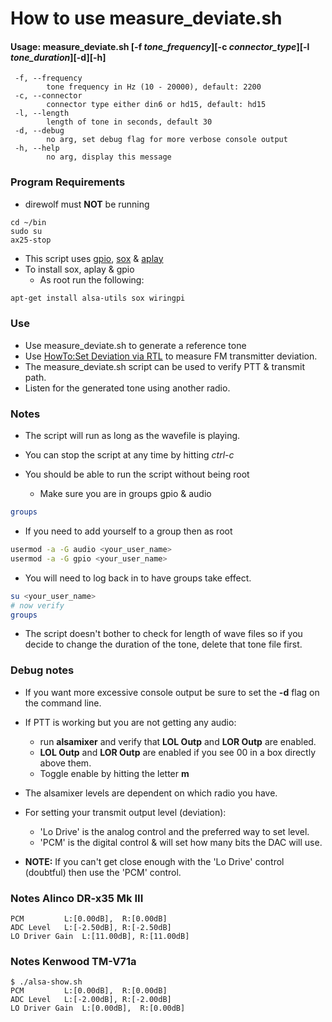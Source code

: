 # How to use measure_deviate.sh

#### Usage: measure_deviate.sh [-f _tone_frequency_][-c _connector_type_][-l _tone_duration_][-d][-h]
```
 -f, --frequency
        tone frequency in Hz (10 - 20000), default: 2200
 -c, --connector
        connector type either din6 or hd15, default: hd15
 -l, --length
        length of tone in seconds, default 30
 -d, --debug
        no arg, set debug flag for more verbose console output
 -h, --help
        no arg, display this message
```

### Program Requirements ###
* direwolf must **NOT** be running
```
cd ~/bin
sudo su
ax25-stop
```
* This script uses [gpio](http://wiringpi.com/), [sox](http://sox.sourceforge.net/) & [aplay](http://linuxcommand.org/man_pages/aplay1.html)
* To install sox, aplay & gpio
  * As root run the following:
```bash
apt-get install alsa-utils sox wiringpi
```
### Use ###

* Use measure_deviate.sh to generate a reference tone
* Use [HowTo:Set Deviation via RTL](https://xastir.org/index.php/HowTo:Set_Deviation_via_RTL) to measure FM transmitter deviation.
* The measure_deviate.sh script can be used to verify PTT & transmit path.
 *  Listen for the generated tone using another radio.

### Notes ###

* The script will run as long as the wavefile is playing.
* You can stop the script at any time by hitting _ctrl-c_

* You should be able to run the script without being root
  * Make sure you are in groups gpio & audio

```bash
groups
```

* If you need to add yourself to a group then as root
```bash
usermod -a -G audio <your_user_name>
usermod -a -G gpio <your_user_name>
```

* You will need to log back in to have groups take effect.

```bash
su <your_user_name>
# now verify
groups
```

* The script doesn't bother to check for length of wave files so if
you decide to change the duration of the tone, delete that tone file first.

### Debug notes ###

* If you want more excessive console output be sure to set the **-d**
flag on the command line.

* If PTT is working but you are not getting any audio:
  *  run __alsamixer__ and verify that **LOL Outp** and **LOR Outp** are
enabled.
    * **LOL Outp** and **LOR Outp** are enabled if you see 00 in a box directly above them.
    * Toggle enable by hitting the letter __m__

* The alsamixer levels are dependent on which radio you have.
* For setting your transmit output level (deviation):
  * 'Lo Drive' is the analog control and the preferred way to set level.
  * 'PCM' is the digital control & will set how many bits the DAC will use.

* **NOTE:** If you can't get close enough with the 'Lo Drive' control (doubtful) then use the 'PCM' control.

### Notes Alinco DR-x35 Mk III
```
PCM	        L:[0.00dB],  R:[0.00dB]
ADC Level	L:[-2.50dB], R:[-2.50dB]
LO Driver Gain  L:[11.00dB], R:[11.00dB]
```

### Notes Kenwood TM-V71a
```
$ ./alsa-show.sh
PCM	        L:[0.00dB],  R:[0.00dB]
ADC Level	L:[-2.00dB], R:[-2.00dB]
LO Driver Gain  L:[0.00dB],  R:[0.00dB]
```
